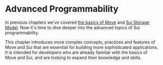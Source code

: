 # Advanced Programmability

In previous chapters we've covered [the basics of Move](./../move-basics) and
[Sui Storage Model](./../storage). Now it's time to dive deeper into the advanced
topics of Sui programmability.

This chapter introduces more complex concepts, practices and features of Move and Sui that are
essential for building more sophisticated applications. It is intended for developers who are
already familiar with the basics of Move and Sui, and are looking to expand their knowledge and
skills.
